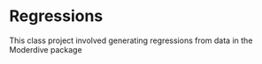 # Regressions

This class project involved generating regressions from data in the Moderdive package
